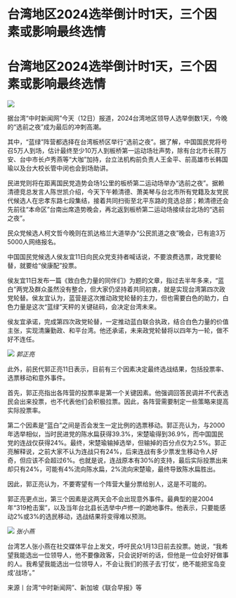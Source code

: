 # 台湾地区2024选举倒计时1天，三个因素或影响最终选情

# 台湾地区2024选举倒计时1天，三个因素或影响最终选情

![](https://inews.gtimg.com/news_bt/OW9RZuy2lEWx0xEjx9Ehq6j-tq2vxLQpObrI588uJSYfgAA/1000)

据台湾“中时新闻网”今天（12日）报道，2024台湾地区领导人选举倒数1天，今晚的“选前之夜”成为最后的冲刺高潮。

其中，“蓝绿”阵营都选择在台湾板桥区举行“选前之夜”。据了解，中国国民党将号召5万人到场，估计最终至少10万人到板桥第一运动场壮声势，除有台北市长蒋万安、台中市长卢秀燕等“大咖”加持，台立法机构前负责人王金平、前高雄市长韩国瑜以及台大校长管中闵也会到场助讲。

民进党则将在距离国民党造势会场1公里的板桥第二运动场举办“选前之夜”。据赖清德竞总发言人陈世凯介绍，今天下午赖清德、萧美琴与台北市所有党籍及友党民代候选人在忠孝东路七段集结，接着共同扫街至北平东路的竞选总部；赖清德还会先前往“本命区”台南出席造势晚会，再北返到板桥第二运动场接续台北场的“选前之夜”。

民众党候选人柯文哲今晚则在凯达格兰大道举办“公民凯道之夜”晚会，已有逾3万5000人网络报名。

中国国民党候选人侯友宜11日向民众党支持者喊话说，不要浪费选票，政党要轮替，就要给“侯康配”投票。

侯友宜11日发布一篇《致白色力量的同伴们》为题的文章，指过去半年多来，“蓝白”两党及群众虽然没有整合，但大家仍坚持着共同初衷，就是实现台湾第四次政党轮替。侯友宜认为，蓝营是这次推动政党轮替的主力，但也需要白色的助力，白色力量是这次“蓝绿”天秤的关键砝码，会决定台湾未来。

侯友宜承诺，完成第四次政党轮替，一定推动蓝白联合执政，结合白色力量的价值主张，实现清廉勤政、和平台湾。他还承诺，未来政党轮替将以四年为一轮，做不好不连任。

![](https://inews.gtimg.com/news_bt/OmR_r8lXJpvnxwhIx9dqjE1QHae7QWWEiHpCfSW_BTFy0AA/1000)
_郭正亮_

此外，前民代郭正亮11日表示，目前有三个因素决定最终选战结果，包括投票率、选票移动和意外事件。

首先，郭正亮指出各阵营的投票率是第一个关键因素。他强调回答民调并不代表选民会出来投票，也不代表他们会积极拉票。因此，各阵营需要制定一些策略来提高实际投票率。

第二个因素是“蓝白”之间是否会发生一定比例的选票移动。郭正亮认为，与2000年选举相似，当时民进党的陈水扁获得39.3%，宋楚瑜得到36.9%，而中国国民党的连战仅获得24%。最终，宋楚瑜输掉选举，但输掉的百分点仅为2.5%。郭正亮解释说，之前大家不认为连战只有24%，后来连战有多少票发生移动令人好奇，但应该不会超过6%。也就是说，连战原本有30%的支持，最后实际投票出来却只有24%，可能有4%流向陈水扁，2%流向宋楚瑜，最终导致陈水扁胜出。

因此，郭正亮认为，不要寄望有一个阵营大量分票给别人，这是不可能的。

郭正亮更点出，第三个因素是这两天会不会出现意外事件。最典型的是2004年“319枪击案”，以及当年台北县长选举中卢修一的跪地事件。他表示，只要能感动2%或3%的选民移动，选战结果将变得难以预测。

![](https://inews.gtimg.com/news_bt/OGZBKuMSbcKyYMb1n823PG1Kcgz3nj0F-RicCwWehC9pYAA/1000)
_张小燕_

台湾艺人张小燕在社交媒体平台上发文，呼吁民众1月13日前去投票。她说，“我希望我能选出一位领导人，他不要像政客，只会说好听的话，但他是一位会好好做事的人。我希望我能选出一位领导人，不会让我们的孩子去‘打仗’，绝不能把宝岛变成‘战场’。”

来源丨台湾“中时新闻网”、新加坡《联合早报》等

